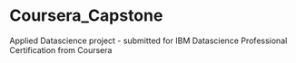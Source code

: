 # Coursera_Capstone
Applied Datascience project - submitted for IBM Datascience Professional Certification from Coursera
